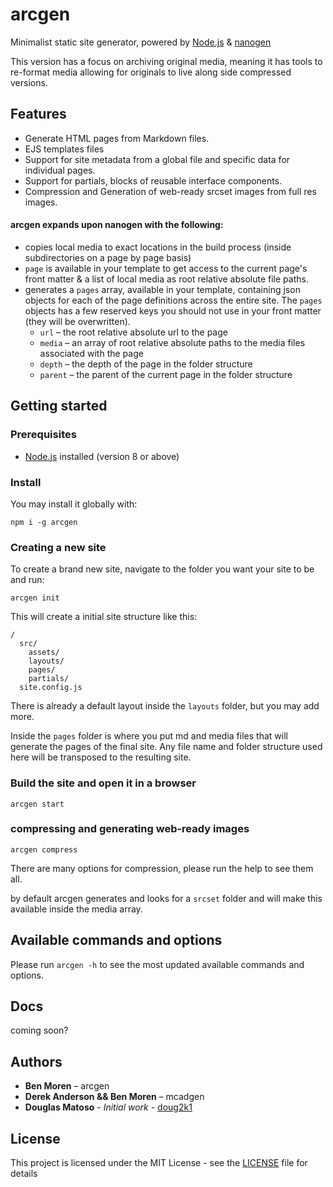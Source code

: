 # arcgen

Minimalist static site generator, powered by  [Node.js](https://nodejs.org/en/) & [nanogen](https://github.com/doug2k1/nanogen/)

This version has a focus on archiving original media, meaning it has tools to re-format media allowing for originals to live along side compressed versions.

## Features
* Generate HTML pages from Markdown files.
* EJS templates files
* Support for site metadata from a global file and specific data for individual pages.
* Support for partials, blocks of reusable interface components.
* Compression and Generation of web-ready srcset images from full res images.

#### arcgen expands upon nanogen with the following:
* copies local media to exact locations in the build process (inside subdirectories on a page by page basis)
* `page` is available in your template to get access to the current page's front matter & a list of local media as root relative absolute file paths.
* generates a `pages` array, available in your template, containing json objects for each of the page definitions across the entire site. The `pages` objects has a few reserved keys you should not use in your front matter (they will be overwritten).
    * `url` – the root relative absolute url to the page
    * `media` – an array of root relative absolute paths to the media files associated with the page
    * `depth` – the depth of the page in the folder structure
    * `parent` – the parent of the current page in the folder structure

## Getting started

### Prerequisites

* [Node.js](https://nodejs.org/en/) installed (version 8 or above)

### Install

You may install it globally with:

```
npm i -g arcgen
```

### Creating a new site

To create a brand new site, navigate to the folder you want your site to be and run:

```
arcgen init
```

This will create a initial site structure like this:

```
/
  src/
    assets/
    layouts/
    pages/
    partials/
  site.config.js
```

There is already a default layout inside the `layouts` folder, but you may add more.

Inside the `pages` folder is where you put md and media files that will generate the pages of the final site. Any file name and folder structure used here will be transposed to the resulting site.

### Build the site and open it in a browser

```
arcgen start
```

### compressing and generating web-ready images
```
arcgen compress
```

There are many options for compression, please run the help to see them all.

by default arcgen generates and looks for a `srcset` folder and will make this available inside the media array.

## Available commands and options

Please run `arcgen -h` to see the most updated available commands and options.

## Docs

coming soon?

## Authors
* **Ben Moren** – arcgen
* **Derek Anderson && Ben Moren** – mcadgen
* **Douglas Matoso** - *Initial work* - [doug2k1](https://github.com/doug2k1)

## License
This project is licensed under the MIT License - see the [LICENSE](LICENSE) file for details
